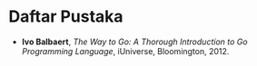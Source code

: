 # Daftar Pustaka

* **Ivo Balbaert**, _The Way to Go: A Thorough Introduction to Go Programming Language_, iUniverse, Bloomington, 2012.
